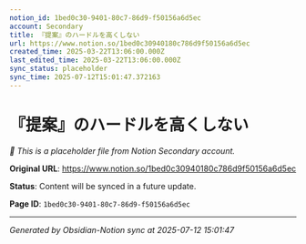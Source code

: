 ```yaml
---
notion_id: 1bed0c30-9401-80c7-86d9-f50156a6d5ec
account: Secondary
title: 『提案』のハードルを高くしない
url: https://www.notion.so/1bed0c30940180c786d9f50156a6d5ec
created_time: 2025-03-22T13:06:00.000Z
last_edited_time: 2025-03-22T13:06:00.000Z
sync_status: placeholder
sync_time: 2025-07-12T15:01:47.372163
---
```


# 『提案』のハードルを高くしない

*🔄 This is a placeholder file from Notion Secondary account.*

**Original URL**: https://www.notion.so/1bed0c30940180c786d9f50156a6d5ec

**Status**: Content will be synced in a future update.

**Page ID**: `1bed0c30-9401-80c7-86d9-f50156a6d5ec`

---

*Generated by Obsidian-Notion sync at 2025-07-12 15:01:47*
